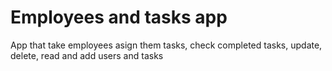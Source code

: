 # Employees and tasks app
 App that take employees asign them tasks, check completed tasks, update, delete, read and add users and tasks

